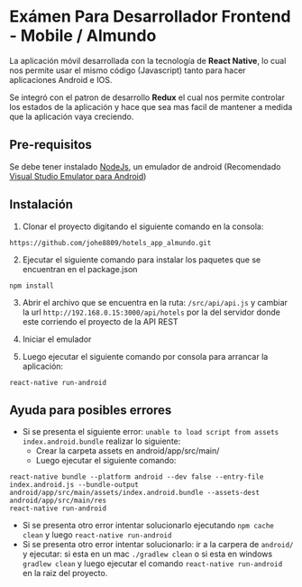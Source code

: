 # Exámen Para Desarrollador Frontend - Mobile / Almundo

La aplicación móvil desarrollada con la tecnología de <strong>React Native</strong>, lo cual nos permite usar el mismo código (Javascript) tanto para hacer aplicaciones Android e IOS.

Se integró con el patron de desarrollo <strong>Redux</strong> el cual nos permite controlar los estados de la aplicación y hace que sea mas facil de mantener a medida que la aplicación vaya creciendo.

## Pre-requisitos

Se debe tener instalado [NodeJs](https://nodejs.org/es/download/), un emulador de android (Recomendado [Visual Studio Emulator para Android](https://www.visualstudio.com/es/vs/msft-android-emulator/))



## Instalación

1. Clonar el proyecto digitando el siguiente comando en la consola: 

```
https://github.com/johe8809/hotels_app_almundo.git
```
2. Ejecutar el siguiente comando para instalar los paquetes que se encuentran en el package.json

```
npm install
```
3. Abrir el archivo que se encuentra en la ruta: `/src/api/api.js` y cambiar la url `http://192.168.0.15:3000/api/hotels` por la del servidor donde este corriendo el proyecto de la API REST

4. Iniciar el emulador

5. Luego ejecutar el siguiente comando por consola para arrancar la aplicación:

```
react-native run-android
```

## Ayuda para posibles errores

- Si se presenta el siguiente error: `unable to load script from assets index.android.bundle` realizar lo siguiente:
  - Crear la carpeta assets en android/app/src/main/
  - Luego ejecutar el siguiente comando:
```
react-native bundle --platform android --dev false --entry-file index.android.js --bundle-output android/app/src/main/assets/index.android.bundle --assets-dest android/app/src/main/res
react-native run-android

```

- Si se presenta otro error intentar solucionarlo ejecutando `npm cache clean` y luego `react-native run-android`
- Si se presenta otro error intentar solucionarlo: ir a la carpera de `android/` y ejecutar: si esta en un mac `./gradlew clean` o si esta en windows `gradlew clean`
  y luego ejecutar el comando `react-native run-android` en la raiz del proyecto.


